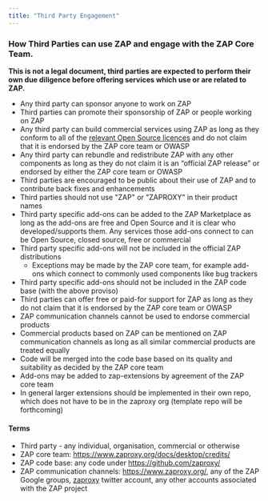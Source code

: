 ```yaml
---
title: "Third Party Engagement"
---
```

### How Third Parties can use ZAP and engage with the ZAP Core Team.

__This is not a legal document, third parties are expected to perform their own due diligence before offering services which use or are related to ZAP.__

* Any third party can sponsor anyone to work on ZAP
* Third parties can promote their sponsorship of ZAP or people working on ZAP
* Any third party can build commercial services using ZAP as long as they conform to all of the [relevant Open Source licences](https://github.com/zaproxy/zaproxy/blob/develop/LEGALNOTICE.md) and do not claim that it is endorsed by the ZAP core team or OWASP
* Any third party can rebundle and redistribute ZAP with any other components as long as they do not claim it is an “official ZAP release” or endorsed by either the ZAP core team or OWASP
* Third parties are encouraged to be public about their use of ZAP and to contribute back fixes and enhancements
* Third parties should not use "ZAP" or "ZAPROXY" in their product names
* Third party specific add-ons can be added to the ZAP Marketplace as long as the add-ons are free and Open Source and it is clear who developed/supports them. Any services those add-ons connect to can be Open Source, closed source, free or commercial
* Third party specific add-ons will not be included in the official ZAP distributions
  * Exceptions may be made by the ZAP core team, for example add-ons which connect to commonly used components like bug trackers
* Third party specific add-ons should not be included in the ZAP code base (with the above proviso)
* Third parties can offer free or paid-for support for ZAP as long as they do not claim that it is endorsed by the ZAP core team or OWASP
* ZAP communication channels cannot be used to endorse commercial products
* Commercial products based on ZAP can be mentioned on ZAP communication channels as long as all similar commercial products are treated equally
* Code will be merged into the code base based on its quality and suitability as decided by the ZAP core team
* Add-ons may be added to zap-extensions by agreement of the ZAP core team
* In general larger extensions should be implemented in their own repo, which does not have to be in the zaproxy org (template repo will be forthcoming)

#### Terms
* Third party - any individual, organisation, commercial or otherwise
* ZAP core team: https://www.zaproxy.org/docs/desktop/credits/
* ZAP code base: any code under https://github.com/zaproxy/
* ZAP communication channels: https://www.zaproxy.org/, any of the ZAP Google groups, [zaproxy](https://twitter.com/zaproxy) twitter account, any other accounts associated with the ZAP project
